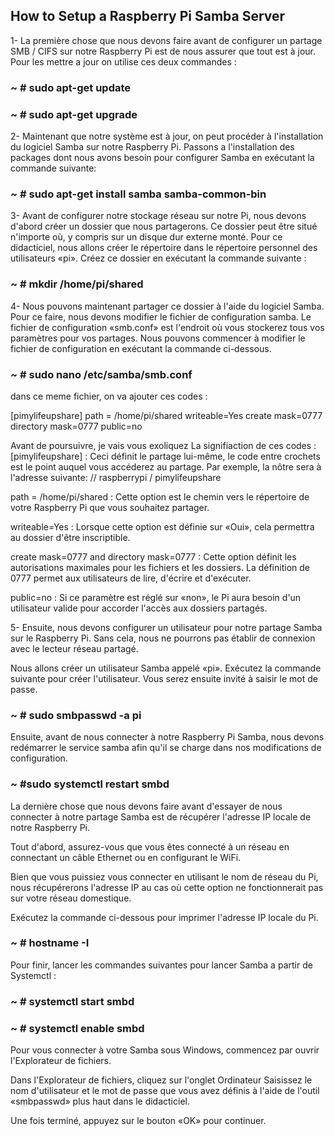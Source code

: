## How to Setup a Raspberry Pi Samba Server

1- La première chose que nous devons faire avant de configurer un partage SMB / CIFS sur notre Raspberry Pi est de nous assurer que tout est à jour.
Pour les mettre a jour on utilise ces deux commandes :

### ~ # sudo apt-get update
### ~ # sudo apt-get upgrade

2- Maintenant que notre système est à jour, on peut procéder à l'installation du logiciel Samba sur notre Raspberry Pi.
Passons a l'installation des packages dont nous avons besoin pour configurer Samba en exécutant la commande suivante:

### ~ # sudo apt-get install samba samba-common-bin

3- Avant de configurer notre stockage réseau sur notre Pi, nous devons d'abord créer un dossier que nous partagerons.
Ce dossier peut être situé n'importe où, y compris sur un disque dur externe monté. Pour ce didacticiel, nous allons créer le répertoire dans le répertoire personnel des utilisateurs «pi».
Créez ce dossier en exécutant la commande suivante :

### ~ # mkdir /home/pi/shared

4- Nous pouvons maintenant partager ce dossier à l'aide du logiciel Samba. Pour ce faire, nous devons modifier le fichier de configuration samba.
Le fichier de configuration «smb.conf» est l'endroit où vous stockerez tous vos paramètres pour vos partages.
Nous pouvons commencer à modifier le fichier de configuration en exécutant la commande ci-dessous.

### ~ # sudo nano /etc/samba/smb.conf

dans ce meme fichier, on va ajouter ces codes :

[pimylifeupshare]
path = /home/pi/shared
writeable=Yes
create mask=0777
directory mask=0777
public=no

Avant de poursuivre, je vais vous exoliquez La signifiaction de ces codes :
[pimylifeupshare] : Ceci définit le partage lui-même, le code entre crochets est le point auquel vous accéderez au partage. Par exemple, la nôtre sera à l'adresse suivante: // raspberrypi / pimylifeupshare

path = /home/pi/shared : Cette option est le chemin vers le répertoire de votre Raspberry Pi que vous souhaitez partager.

writeable=Yes :  Lorsque cette option est définie sur «Oui», cela permettra au dossier d'être inscriptible.

create mask=0777 and directory mask=0777 : Cette option définit les autorisations maximales pour les fichiers et les dossiers. La définition de 0777 permet aux utilisateurs de lire, d'écrire et d'exécuter.

public=no : Si ce paramètre est réglé sur «non», le Pi aura besoin d'un utilisateur valide pour accorder l'accès aux dossiers partagés.

5-  Ensuite, nous devons configurer un utilisateur pour notre partage Samba sur le Raspberry Pi. Sans cela, nous ne pourrons pas établir de connexion avec le lecteur réseau partagé.

Nous allons créer un utilisateur Samba appelé «pi».
Exécutez la commande suivante pour créer l'utilisateur. Vous serez ensuite invité à saisir le mot de passe.

### ~ # sudo smbpasswd -a pi

Ensuite, avant de nous connecter à notre Raspberry Pi Samba, nous devons redémarrer le service samba afin qu'il se charge dans nos modifications de configuration.

### ~ #sudo systemctl restart smbd

 La dernière chose que nous devons faire avant d'essayer de nous connecter à notre partage Samba est de récupérer l'adresse IP locale de notre Raspberry Pi.

Tout d'abord, assurez-vous que vous êtes connecté à un réseau en connectant un câble Ethernet ou en configurant le WiFi.

Bien que vous puissiez vous connecter en utilisant le nom de réseau du Pi, nous récupérerons l'adresse IP au cas où cette option ne fonctionnerait pas sur votre réseau domestique.

Exécutez la commande ci-dessous pour imprimer l'adresse IP locale du Pi.

### ~ # hostname -I

Pour finir, lancer les commandes suivantes pour lancer Samba a partir de Systemctl :

### ~ # systemctl start smbd
### ~ # systemctl enable smbd

Pour vous connecter à votre Samba sous Windows, commencez par ouvrir l'Explorateur de fichiers.

Dans l'Explorateur de fichiers, cliquez sur l'onglet Ordinateur
Saisissez le nom d'utilisateur et le mot de passe que vous avez définis à l'aide de l'outil «smbpasswd» plus haut dans le didacticiel.

Une fois terminé, appuyez sur le bouton «OK» pour continuer.

            
